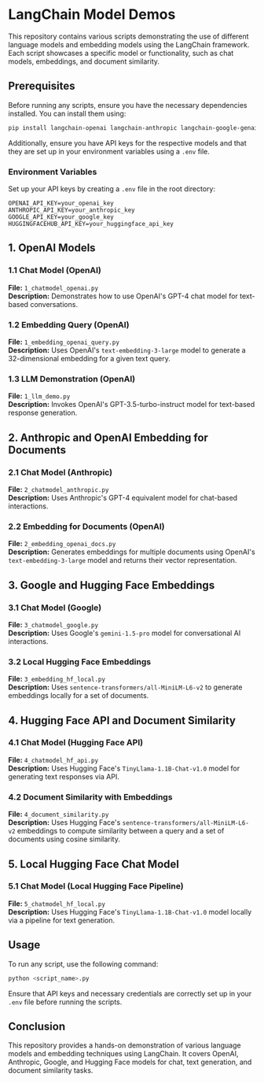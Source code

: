 # LangChain Model Demos

This repository contains various scripts demonstrating the use of different language models and embedding models using the LangChain framework. Each script showcases a specific model or functionality, such as chat models, embeddings, and document similarity.

## Prerequisites

Before running any scripts, ensure you have the necessary dependencies installed. You can install them using:

```sh
pip install langchain-openai langchain-anthropic langchain-google-genai langchain-huggingface scikit-learn python-dotenv
```

Additionally, ensure you have API keys for the respective models and that they are set up in your environment variables using a `.env` file.

### Environment Variables
Set up your API keys by creating a `.env` file in the root directory:
```env
OPENAI_API_KEY=your_openai_key
ANTHROPIC_API_KEY=your_anthropic_key
GOOGLE_API_KEY=your_google_key
HUGGINGFACEHUB_API_KEY=your_huggingface_api_key
```

## 1. OpenAI Models

### 1.1 Chat Model (OpenAI)
**File:** `1_chatmodel_openai.py`  
**Description:** Demonstrates how to use OpenAI's GPT-4 chat model for text-based conversations.

### 1.2 Embedding Query (OpenAI)
**File:** `1_embedding_openai_query.py`  
**Description:** Uses OpenAI's `text-embedding-3-large` model to generate a 32-dimensional embedding for a given text query.

### 1.3 LLM Demonstration (OpenAI)
**File:** `1_llm_demo.py`  
**Description:** Invokes OpenAI's GPT-3.5-turbo-instruct model for text-based response generation.

## 2. Anthropic and OpenAI Embedding for Documents

### 2.1 Chat Model (Anthropic)
**File:** `2_chatmodel_anthropic.py`  
**Description:** Uses Anthropic's GPT-4 equivalent model for chat-based interactions.

### 2.2 Embedding for Documents (OpenAI)
**File:** `2_embedding_openai_docs.py`  
**Description:** Generates embeddings for multiple documents using OpenAI's `text-embedding-3-large` model and returns their vector representation.

## 3. Google and Hugging Face Embeddings

### 3.1 Chat Model (Google)
**File:** `3_chatmodel_google.py`  
**Description:** Uses Google's `gemini-1.5-pro` model for conversational AI interactions.

### 3.2 Local Hugging Face Embeddings
**File:** `3_embedding_hf_local.py`  
**Description:** Uses `sentence-transformers/all-MiniLM-L6-v2` to generate embeddings locally for a set of documents.

## 4. Hugging Face API and Document Similarity

### 4.1 Chat Model (Hugging Face API)
**File:** `4_chatmodel_hf_api.py`  
**Description:** Uses Hugging Face's `TinyLlama-1.1B-Chat-v1.0` model for generating text responses via API.

### 4.2 Document Similarity with Embeddings
**File:** `4_document_similarity.py`  
**Description:** Uses Hugging Face's `sentence-transformers/all-MiniLM-L6-v2` embeddings to compute similarity between a query and a set of documents using cosine similarity.

## 5. Local Hugging Face Chat Model

### 5.1 Chat Model (Local Hugging Face Pipeline)
**File:** `5_chatmodel_hf_local.py`  
**Description:** Uses Hugging Face's `TinyLlama-1.1B-Chat-v1.0` model locally via a pipeline for text generation.

## Usage

To run any script, use the following command:

```sh
python <script_name>.py
```

Ensure that API keys and necessary credentials are correctly set up in your `.env` file before running the scripts.

## Conclusion

This repository provides a hands-on demonstration of various language models and embedding techniques using LangChain. It covers OpenAI, Anthropic, Google, and Hugging Face models for chat, text generation, and document similarity tasks.
